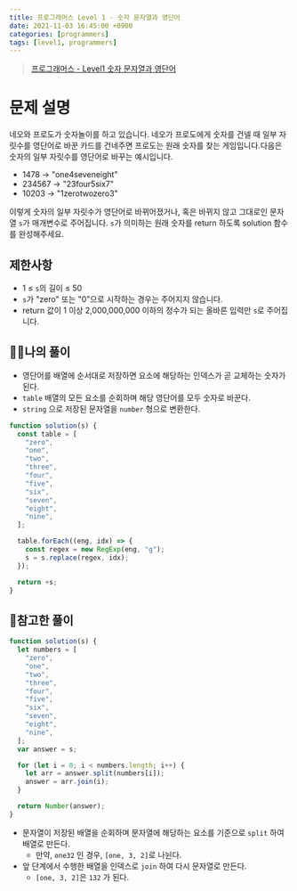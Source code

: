 ```yaml
---
title: 프로그래머스 Level 1 - 숫자 문자열과 영단어
date: 2021-11-03 16:45:00 +0900
categories: [programmers]
tags: [level1, programmers]
---
```


> [프로그래머스 - Level1 숫자 문자열과 영단어](https://programmers.co.kr/learn/courses/30/lessons/81301)

# 문제 설명

네오와 프로도가 숫자놀이를 하고 있습니다. 네오가 프로도에게 숫자를 건넬 때 일부 자릿수를 영단어로 바꾼 카드를 건네주면 프로도는 원래 숫자를 찾는 게임입니다.다음은 숫자의 일부 자릿수를 영단어로 바꾸는 예시입니다.

- 1478 → "one4seveneight"
- 234567 → "23four5six7"
- 10203 → "1zerotwozero3"

이렇게 숫자의 일부 자릿수가 영단어로 바뀌어졌거나, 혹은 바뀌지 않고 그대로인 문자열 `s`가 매개변수로 주어집니다. `s`가 의미하는 원래 숫자를 return 하도록 solution 함수를 완성해주세요.

## 제한사항

- 1 ≤ `s`의 길이 ≤ 50
- `s`가 "zero" 또는 "0"으로 시작하는 경우는 주어지지 않습니다.
- return 값이 1 이상 2,000,000,000 이하의 정수가 되는 올바른 입력만 `s`로 주어집니다.

## 🙋‍♂️나의 풀이

- 영단어를 배열에 순서대로 저장하면 요소에 해당하는 인덱스가 곧 교체하는 숫자가 된다.
- `table` 배열의 모든 요소를 순회하며 해당 영단어를 모두 숫자로 바꾼다.
- `string` 으로 저장된 문자열을 `number` 형으로 변환한다.

```javascript
function solution(s) {
  const table = [
    "zero",
    "one",
    "two",
    "three",
    "four",
    "five",
    "six",
    "seven",
    "eight",
    "nine",
  ];

  table.forEach((eng, idx) => {
    const regex = new RegExp(eng, "g");
    s = s.replace(regex, idx);
  });

  return +s;
}
```

## 👀참고한 풀이

```javascript
function solution(s) {
  let numbers = [
    "zero",
    "one",
    "two",
    "three",
    "four",
    "five",
    "six",
    "seven",
    "eight",
    "nine",
  ];
  var answer = s;

  for (let i = 0; i < numbers.length; i++) {
    let arr = answer.split(numbers[i]);
    answer = arr.join(i);
  }

  return Number(answer);
}
```

- 문자열이 저장된 배열을 순회하며 문자열에 해당하는 요소를 기준으로 `split` 하여 배열로 만든다.
  - 만약, `one32` 인 경우, `[one, 3, 2]`로 나뉜다.
- 앞 단계에서 수행한 배열을 인덱스로 `join` 하여 다시 문자열로 만든다.
  - `[one, 3, 2]`은 `132` 가 된다.
